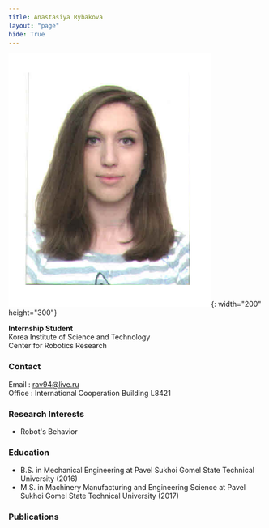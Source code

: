 ```yaml
---
title: Anastasiya Rybakova
layout: "page"
hide: True
---
```




![picture](../assets/images/people/anastasiya.png){: width="200" height="300"}

**Internship Student**<br>Korea Institute of Science and Technology<br>Center for Robotics Research

### Contact

Email : rav94@live.ru<br>Office : International Cooperation Building L8421

### Research Interests

- Robot's Behavior

### Education

- B.S. in Mechanical Engineering at Pavel Sukhoi Gomel State Technical University (2016)
- M.S. in Machinery Manufacturing and Engineering Science at Pavel Sukhoi Gomel State Technical University (2017)

### Publications
